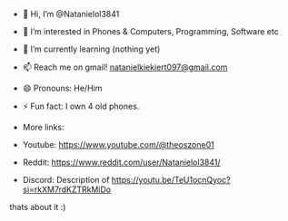 - 👋 Hi, I’m @Natanielol3841
- 👀 I’m interested in Phones & Computers, Programming, Software etc
- 🌱 I’m currently learning (nothing yet)
- 📫 Reach me on gmail! natanielkiekiert097@gmail.com
- 😄 Pronouns: He/Him
- ⚡ Fun fact: I own 4 old phones.

- More links:
- Youtube: https://www.youtube.com/@theoszone01
- Reddit: https://www.reddit.com/user/Natanielol3841/
- Discord: Description of https://youtu.be/TeU1ocnQyoc?si=rkXM7rdKZTRkMiDo

thats about it :)
